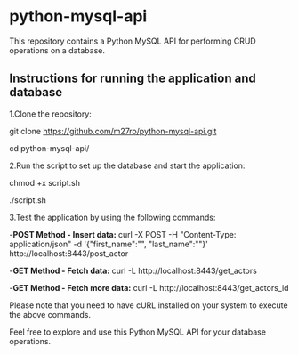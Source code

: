 # python-mysql-api
This repository contains a Python MySQL API for performing CRUD operations on a database.
## Instructions for running the application and database
1.Clone the repository:

git clone https://github.com/m27ro/python-mysql-api.git

cd python-mysql-api/

2.Run the script to set up the database and start the application:

chmod +x script.sh

./script.sh

3.Test the application by using the following commands:

-**POST Method - Insert data:**
curl -X POST -H "Content-Type: application/json" -d '{"first_name":"", "last_name":""}' http://localhost:8443/post_actor

-**GET Method - Fetch data:**
curl -L http://localhost:8443/get_actors

-**GET Method - Fetch more data:**
curl -L http://localhost:8443/get_actors_id


Please note that you need to have cURL installed on your system to execute the above commands.

Feel free to explore and use this Python MySQL API for your database operations.
